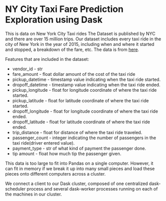 # NY City Taxi Fare Prediction Exploration using Dask

This is data on New York City Taxi rides The Dataset is published by NYC and there are over 15 million trips. Our dataset includes every taxi ride in the city of New York in the year of 2015, including when and where it started and stopped, a breakdown of the fare, etc.
The data is from [here](https://www.kaggle.com/kentonnlp/2014-new-york-city-taxi-trips?select=nyc_taxi_data_2014.csv).

 Features that are included in the dataset:
- vendor_id - str
- fare_amount - float dollar amount of the cost of the taxi ride
- pickup_datetime - timestamp value indicating when the taxi ride started.
- dropoff_datetime - timestamp value indicating when the taxi ride ended.
- pickup_longitude - float for longitude coordinate of where the taxi ride started.
- pickup_latitude - float for latitude coordinate of where the taxi ride started.
- dropoff_longitude - float for longitude coordinate of where the taxi ride ended.
- dropoff_latitude - float for latitude coordinate of where the taxi ride ended.
- trip_distance -  float for distance of where the taxi ride traveled.
- passenger_count - integer indicating the number of passengers in the taxi ride(driver entered value).
- payment_type - str of what kind of payment the passenger done.
- tip amount - float how much  tip the passenger given.


This data is too large to fit into Pandas on a single computer. However, it can fit in memory if we break it up into many small pieces and load these pieces onto different computers across a cluster.

We connect a client to our Dask cluster, composed of one centralized dask-scheduler process and several dask-worker processes running on each of the machines in our cluster.
